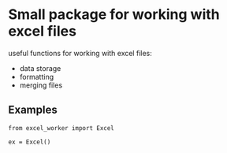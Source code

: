# Small package for working with excel files

useful functions for working with excel files:
- data storage
- formatting
- merging files

## Examples
```
from excel_worker import Excel

ex = Excel()
```
